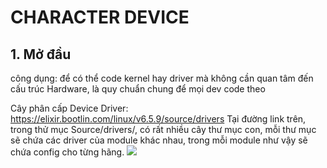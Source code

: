 # CHARACTER DEVICE
## 1. Mở đầu

công dụng: để có thể code kernel hay driver mà không cần quan tâm đến cấu trúc Hardware, là quy chuẩn chung để mọi dev code theo

Cây phân cấp Device Driver:
https://elixir.bootlin.com/linux/v6.5.9/source/drivers
  Tại đường link trên, trong thử mục Source/drivers/, có rất nhiều cây thư mục con, mỗi thư mục sẽ chứa các driver của module khác nhau, trong mỗi module như vậy sẽ chứa config cho từng hãng.
 <img src = "https://imgur.com/VsT33zr">

